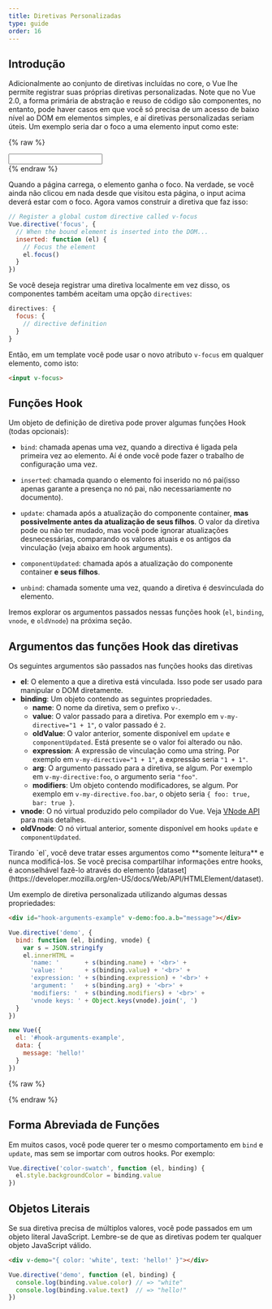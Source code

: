 ```yaml
---
title: Diretivas Personalizadas
type: guide
order: 16
---
```


## Introdução

Adicionalmente ao conjunto de diretivas incluídas no core, o Vue lhe permite registrar suas próprias diretivas personalizadas. Note que no Vue 2.0, a forma primária de abstração e reuso de código são componentes, no entanto, pode haver casos em que você só precisa de um acesso de baixo nível ao DOM em elementos simples, e aí diretivas personalizadas seriam úteis.
Um exemplo seria dar o foco a uma elemento input como este:


{% raw %}
<div id="simplest-directive-example" class="demo">
  <input v-focus>
</div>
<script>
Vue.directive('focus', {
  inserted: function (el) {
    el.focus()
  }
})
new Vue({
  el: '#simplest-directive-example'
})
</script>
{% endraw %}

Quando a página carrega, o elemento ganha o foco. Na verdade, se você ainda não clicou em nada desde que visitou esta página, o input acima deverá estar com o foco. Agora vamos construir a diretiva que faz isso:

``` js
// Register a global custom directive called v-focus
Vue.directive('focus', {
  // When the bound element is inserted into the DOM...
  inserted: function (el) {
    // Focus the element
    el.focus()
  }
})
```

Se você deseja registrar uma diretiva localmente em vez disso, os componentes também aceitam uma opção `directives`:

``` js
directives: {
  focus: {
    // directive definition
  }
}
```

Então, em um template você pode usar o novo atributo `v-focus` em qualquer elemento, como isto:


``` html
<input v-focus>
```

## Funções Hook

Um objeto de definição de diretiva pode prover algumas funções Hook (todas opcionais):

- `bind`: chamada apenas uma vez, quando a directiva é ligada pela primeira vez ao elemento. Aí é onde você pode fazer o trabalho de configuração uma vez.

- `inserted`: chamada quando o elemento foi inserido no nó pai(isso apenas garante a presença no nó pai, não necessariamente no documento).

- `update`: chamada após a atualização do componente container, __mas possivelmente antes da atualização de seus filhos__. O valor da diretiva pode ou não ter mudado, mas você pode ignorar atualizações desnecessárias, comparando os valores atuais e os antigos da vinculação (veja abaixo em hook arguments).

- `componentUpdated`: chamada após a atualização do componente container __e seus filhos__.

- `unbind`: chamada somente uma vez, quando a diretiva é desvinculada do elemento.

Iremos explorar os argumentos passados nessas funções hook (`el`, `binding`, `vnode`, e `oldVnode`) na próxima seção.

## Argumentos das funções Hook das diretivas

Os seguintes argumentos são passados nas funções hooks das diretivas

- **el**: O elemento a que a diretiva está vinculada. Isso pode ser usado para manipular o DOM diretamente.
- **binding**: Um objeto contendo as seguintes propriedades.
  - **name**: O nome da diretiva, sem o prefixo `v-`.
  - **value**: O valor passado para a diretiva. Por exemplo em `v-my-directive="1 + 1"`, o valor passado é `2`.
  - **oldValue**: O valor anterior, somente disponível em `update` e `componentUpdated`. Está presente se o valor foi alterado ou não.
  - **expression**: A expressão de vinculação como uma string. Por exemplo em `v-my-directive="1 + 1"`, a expressão seria `"1 + 1"`.
  - **arg**: O argumento passado para a diretiva, se algum. Por exemplo em `v-my-directive:foo`, o argumento seria `"foo"`.
  - **modifiers**: Um objeto contendo modificadores, se algum. Por exemplo em `v-my-directive.foo.bar`, o objeto seria `{ foo: true, bar: true }`.
- **vnode**: O nó virtual produzido pelo compilador do Vue. Veja [VNode API](/api/#VNode-Interface) para mais detalhes.
- **oldVnode**: O nó virtual anterior, somente disponível em hooks `update` e `componentUpdated`.

<p class="tip">Tirando `el`, você deve tratar esses argumentos como **somente leitura** e nunca modificá-los. Se você precisa compartilhar informações entre hooks, é aconselhável fazê-lo através do elemento [dataset](https://developer.mozilla.org/en-US/docs/Web/API/HTMLElement/dataset).</p>

Um exemplo de diretiva personalizada utilizando algumas dessas propriedades:

``` html
<div id="hook-arguments-example" v-demo:foo.a.b="message"></div>
```

``` js
Vue.directive('demo', {
  bind: function (el, binding, vnode) {
    var s = JSON.stringify
    el.innerHTML =
      'name: '       + s(binding.name) + '<br>' +
      'value: '      + s(binding.value) + '<br>' +
      'expression: ' + s(binding.expression) + '<br>' +
      'argument: '   + s(binding.arg) + '<br>' +
      'modifiers: '  + s(binding.modifiers) + '<br>' +
      'vnode keys: ' + Object.keys(vnode).join(', ')
  }
})

new Vue({
  el: '#hook-arguments-example',
  data: {
    message: 'hello!'
  }
})
```

{% raw %}
<div id="hook-arguments-example" v-demo:foo.a.b="message" class="demo"></div>
<script>
Vue.directive('demo', {
  bind: function (el, binding, vnode) {
    var s = JSON.stringify
    el.innerHTML =
      'name: '       + s(binding.name) + '<br>' +
      'value: '      + s(binding.value) + '<br>' +
      'expression: ' + s(binding.expression) + '<br>' +
      'argument: '   + s(binding.arg) + '<br>' +
      'modifiers: '  + s(binding.modifiers) + '<br>' +
      'vnode keys: ' + Object.keys(vnode).join(', ')
  }
})
new Vue({
  el: '#hook-arguments-example',
  data: {
    message: 'hello!'
  }
})
</script>
{% endraw %}

## Forma Abreviada de Funções

Em muitos casos, você pode querer ter o mesmo comportamento em `bind` e `update`, mas sem se importar com outros hooks. Por exemplo:


``` js
Vue.directive('color-swatch', function (el, binding) {
  el.style.backgroundColor = binding.value
})
```

## Objetos Literais

Se sua diretiva precisa de múltiplos valores, você pode passados em um objeto literal JavaScript. Lembre-se de que as diretivas podem ter qualquer objeto JavaScript válido.

``` html
<div v-demo="{ color: 'white', text: 'hello!' }"></div>
```

``` js
Vue.directive('demo', function (el, binding) {
  console.log(binding.value.color) // => "white"
  console.log(binding.value.text)  // => "hello!"
})
```
